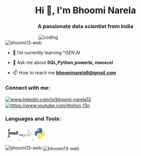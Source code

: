 <h1 align="center">Hi 👋, I'm Bhoomi Narela</h1>
<h3 align="center">A passionate data scientist from India</h3>

<img align="right" alt="coding" width="400" src="https://gifdb.com/images/high/penguin-data-coding-animation-sxihbi0j123pp3uv.gif">

<p align="left"> <img src="https://komarev.com/ghpvc/?username=bhoomi13-web&label=Profile%20views&color=0e75b6&style=flat" alt="bhoomi13-web" /> </p>

- 🌱 I’m currently learning **GEN AI*

- 💬 Ask me about **SQL,Python,powerbi, msexcel**

- 📫 How to reach me **bhoominarela9@gmail.com**

<h3 align="left">Connect with me:</h3>
<p align="left">
<a href="https://linkedin.com/in/www.linkedin.com/in/bhoomi-narela13" target="blank"><img align="center" src="https://raw.githubusercontent.com/rahuldkjain/github-profile-readme-generator/master/src/images/icons/Social/linked-in-alt.svg" alt="www.linkedin.com/in/bhoomi-narela13" height="30" width="40" /></a>
<a href="https://www.youtube.com/c/https://www.youtube.com/@shivi-13n" target="blank"><img align="center" src="https://raw.githubusercontent.com/rahuldkjain/github-profile-readme-generator/master/src/images/icons/Social/youtube.svg" alt="https://www.youtube.com/@shivi-13n" height="30" width="40" /></a>
</p>

<h3 align="left">Languages and Tools:</h3>
<p align="left"> <a href="https://canvasjs.com" target="_blank" rel="noreferrer"> <img src="https://raw.githubusercontent.com/Hardik0307/Hardik0307/master/assets/canvasjs-charts.svg" alt="canvasjs" width="40" height="40"/> </a> <a href="https://www.mysql.com/" target="_blank" rel="noreferrer"> <img src="https://raw.githubusercontent.com/devicons/devicon/master/icons/mysql/mysql-original-wordmark.svg" alt="mysql" width="40" height="40"/> </a> <a href="https://www.python.org" target="_blank" rel="noreferrer"> <img src="https://raw.githubusercontent.com/devicons/devicon/master/icons/python/python-original.svg" alt="python" width="40" height="40"/> </a> </p>

<p><img align="left" src="https://github-readme-stats.vercel.app/api/top-langs?username=bhoomi13-web&show_icons=true&locale=en&layout=compact" alt="bhoomi13-web" /></p>

<p>&nbsp;<img align="center" src="https://github-readme-stats.vercel.app/api?username=bhoomi13-web&show_icons=true&locale=en" alt="bhoomi13-web" /></p>
